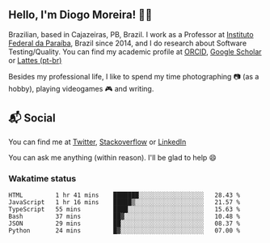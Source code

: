 ## Hello, I'm Diogo Moreira! 👋🏻

Brazilian, based in Cajazeiras, PB, Brazil.
I work as a Professor at [Instituto Federal da Paraíba](https://ifpb.edu.br), Brazil since 2014, and I do research about Software Testing/Quality. You can find my academic profile at [ORCID](https://orcid.org/0000-0003-1803-6565), [Google Scholar](https://scholar.google.com.br/citations?hl=pt-BR&user=DlSdlvEAAAAJ) or [Lattes (pt-br)](http://buscatextual.cnpq.br/buscatextual/visualizacv.do?id=K4384159A1)

Besides my professional life, I like to spend my time photographing 📷 (as a hobby), playing videogames 🎮 and writing.

## 📬 Social

You can find me at [Twitter](https://twitter.com/diogodmoreira), [Stackoverflow](https://stackoverflow.com/users/1541533/diogo-moreira) or [LinkedIn](https://linkedin.com/in/diogodmoreira)

You can ask me anything (within reason). I'll be glad to help 😄

### Wakatime status

<!--START_SECTION:waka-->

```text
HTML         1 hr 41 mins    ███████░░░░░░░░░░░░░░░░░░   28.43 %
JavaScript   1 hr 16 mins    █████▒░░░░░░░░░░░░░░░░░░░   21.57 %
TypeScript   55 mins         ████░░░░░░░░░░░░░░░░░░░░░   15.63 %
Bash         37 mins         ██▓░░░░░░░░░░░░░░░░░░░░░░   10.48 %
JSON         29 mins         ██░░░░░░░░░░░░░░░░░░░░░░░   08.37 %
Python       24 mins         █▓░░░░░░░░░░░░░░░░░░░░░░░   07.00 %
```

<!--END_SECTION:waka-->
